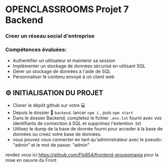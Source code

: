 # OPENCLASSROOMS Projet 7 Backend
### Creer un réseau social d'entreprise


### Compétences évaluées:
 
  - Authentifier un utilisateur et maintenir sa session
  - Implémenter un stockage de données sécurisé en utilisant SQL
  - Gérer un stockage de données à l'aide de SQL
  - Personnaliser le contenu envoyé à un client web



 

## :gear: INITIALISATION DU PROJET
* Cloner le dépôt github sur votre :computer:
* Depuis le dossier :file_folder: `backend`. lancer `npm i` , puis `npm start` 
* Dans le dossier Backend, completez le fichier `.env.txt` fourni  avec vos identifiants de connection à SQL et supprimez l'extention .txt
* Utilisez le dump de la base de donnée fourni pour acceder à la base de données ou creez votre base de données.
* vous pouvez vous connecter en tant qu'administrateur avec le pseudo: "admin" et le mot de passe: "admin"

rendez vous ici https://github.com/Flo654/frontend-groupomania pour la mise en oeuvre du Front
